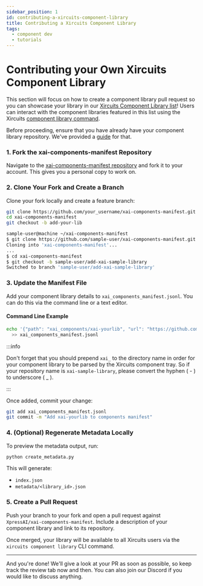 ```yaml
---
sidebar_position: 1
id: contributing-a-xircuits-component-library
title: Contributing a Xircuits Component Library
tags:
  - component dev
  - tutorials
---
```


# Contributing your Own Xircuits Component Library

This section will focus on how to create a component library pull request so you can showcase your library in our [Xircuits Component Library list](https://github.com/XpressAI/xircuits/tree/master/xai_components#readme)! Users can interact with the component libraries featured in this list using the Xircuits [component library command](main/references/cli-commands.md).

Before proceeding, ensure that you have already have your component library repository. We've provided a [guide](/docs/main/developer-guide/creating-a-xircuits-component-library.md) for that.


### 1. Fork the xai-components-manifest Repository

Navigate to the [xai-components-manifest repository](https://github.com/XpressAI/xai-components-manifest) and fork it to your account. This gives you a personal copy to work on.

### 2. Clone Your Fork and Create a Branch

Clone your fork locally and create a feature branch:

```bash
git clone https://github.com/your_username/xai-components-manifest.git
cd xai-components-manifest
git checkout -b add-your-lib
```

```bash
sample-user@machine ~/xai-components-manifest
$ git clone https://github.com/sample-user/xai-components-manifest.git
Cloning into 'xai-components-manifest'...
...
$ cd xai-components-manifest
$ git checkout -b sample-user/add-xai-sample-library
Switched to branch 'sample-user/add-xai-sample-library'
```

### 3. Update the Manifest File

Add your component library details to `xai_components_manifest.jsonl`. You can do this via the command line or a text editor.

#### Command Line Example

```bash
echo '{"path": "xai_components/xai-yourlib", "url": "https://github.com/your_username/xai-yourlib", "library_id": "YOURLIB", "git_ref": "main"}' \
  >> xai_components_manifest.jsonl
```

:::info

Don't forget that you should prepend `xai_` to the directory name in order for your component library to be parsed by the Xircuits component tray. So if your repository name is `xai-sample-library`, please convert the hyphen ( - ) to underscore ( _ ).

:::

Once added, commit your change:

```bash
git add xai_components_manifest.jsonl
git commit -m "Add xai-yourlib to components manifest"
```

### 4. (Optional) Regenerate Metadata Locally

To preview the metadata output, run:

```bash
python create_metadata.py
```

This will generate:

- `index.json`
- `metadata/<library_id>.json`

### 5. Create a Pull Request

Push your branch to your fork and open a pull request against `XpressAI/xai-components-manifest`. Include a description of your component library and link to its repository.

Once merged, your library will be available to all Xircuits users via the `xircuits component library` CLI command.

---

And you're done! We'll give a look at your PR as soon as possible, so keep track the review tab now and then. You can also join our Discord if you would like to discuss anything. 

